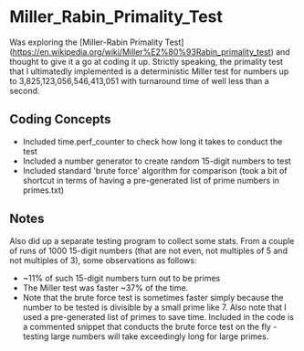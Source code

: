 # Miller_Rabin_Primality_Test
Was exploring the [Miller-Rabin Primality Test] (https://en.wikipedia.org/wiki/Miller%E2%80%93Rabin_primality_test) and thought to give it a go at coding it up. Strictly speaking, the primality test that I ultimatedly implemented is a deterministic Miller test for numbers up to 3,825,123,056,546,413,051 with turnaround time of well less than a second.

## Coding Concepts
- Included time.perf_counter to check how long it takes to conduct the test
- Included a number generator to create random 15-digit numbers to test
- Included standard 'brute force' algorithm for comparison (took a bit of shortcut in terms of having a pre-generated list of prime numbers in primes.txt)

## Notes
Also did up a separate testing program to collect some stats. From a couple of runs of 1000 15-digit numbers (that are not even, not multiples of 5 and not multiples of 3), some observations as follows:
- ~11% of such 15-digit numbers turn out to be primes
- The Miller test was faster ~37% of the time.
- Note that the brute force test is sometimes faster simply because the number to be tested is divisible by a small prime like 7. Also note that I used a pre-generated list of primes to save time. Included in the code is a commented snippet that conducts the brute force test on the fly - testing large numbers will take exceedingly long for large primes.
